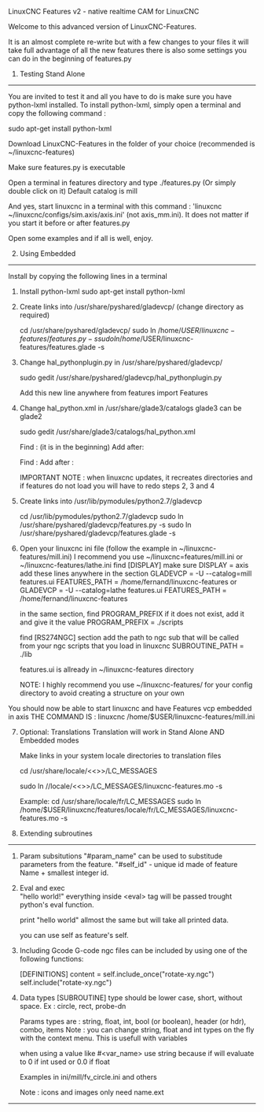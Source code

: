 LinuxCNC Features v2 - native realtime CAM for LinuxCNC

Welcome to this advanced version of LinuxCNC-Features.

It is an almost complete re-write but with a few changes to your files
 it will take full advantage of all the new features
 there is also some settings you can do in the beginning of features.py


1. Testing Stand Alone
--------------------------------------------------------------------------------
You are invited to test it and all you have to do is make sure you have python-lxml installed.
To install python-lxml, simply open a terminal and copy the following command :

sudo apt-get install python-lxml

Download LinuxCNC-Features in the folder of your choice (recommended is ~/linuxcnc-features)

Make sure features.py is executable

Open a terminal in features directory and type ./features.py
(Or simply double click on it)
Default catalog is mill

And yes, start linuxcnc in a terminal with this command :
'linuxcnc ~/linuxcnc/configs/sim.axis/axis.ini' (not axis_mm.ini).
It does not matter if you start it before or after features.py

Open some examples and if all is well, enjoy.


2. Using Embedded
--------------------------------------------------------------------------------
Install by copying the following lines in a terminal

1. Install python-lxml
	sudo apt-get install python-lxml 


2. Create links into /usr/share/pyshared/gladevcp/ 
	(change directory as required)
	
	cd /usr/share/pyshared/gladevcp/
	sudo ln /home/$USER/linuxcnc-features/features.py -s
	sudo ln /home/$USER/linuxcnc-features/features.glade -s
	

3. Change hal_pythonplugin.py in /usr/share/pyshared/gladevcp/

	sudo gedit /usr/share/pyshared/gladevcp/hal_pythonplugin.py

	Add this new line anywhere
		from features import Features


4. Change hal_python.xml in /usr/share/glade3/catalogs glade3 can be glade2

	sudo gedit /usr/share/glade3/catalogs/hal_python.xml

	Find :  <glade-widget-classes>
	(it is in the beginning)
	Add after:
		<glade-widget-class name="Features" generic-name="features" title="features">
		    <properties>
		        <property id="size" query="False" default="1" visible="False"/>
		        <property id="spacing" query="False" default="0" visible="False"/>
		        <property id="homogeneous" query="False" default="0" visible="False"/>
		    </properties>
		</glade-widget-class>

	Find :  <glade-widget-group name="python" title="HAL Python">
	Add after :
		<glade-widget-class-ref name="Features"/>

	IMPORTANT NOTE : when linuxcnc updates, it recreates directories and if features do not load
	you will have to redo steps 2, 3 and 4
	
	
5. Create links into /usr/lib/pymodules/python2.7/gladevcp

	cd /usr/lib/pymodules/python2.7/gladevcp
	sudo ln /usr/share/pyshared/gladevcp/features.py -s
	sudo ln /usr/share/pyshared/gladevcp/features.glade -s


6. Open your linuxcnc ini file (follow the example in ~/linuxcnc-features/mill.ini)
	I recommend you use ~/linuxcnc=features/mill.ini or ~/linuxcnc-features/lathe.ini
	find 
		[DISPLAY]
 		make sure DISPLAY = axis
	add these lines anywhere in the section
		GLADEVCP = -U --catalog=mill features.ui
		FEATURES_PATH = /home/fernand/linuxcnc-features
	or
		GLADEVCP = -U --catalog=lathe features.ui
		FEATURES_PATH = /home/fernand/linuxcnc-features		

	in the same section, find PROGRAM_PREFIX
	if it does not exist, add it and give it the value
		PROGRAM_PREFIX = ./scripts

	find 
		[RS274NGC] section
	add the path to ngc sub that will be called from your ngc scripts that you load in linuxcnc
		SUBROUTINE_PATH = ./lib

	features.ui is allready in ~/linuxcnc-features directory
	
	NOTE: I highly recommend you use ~/linuxcnc-features/ for your config directory
	to avoid creating a structure on your own


You should now be able to start linuxcnc and have Features vcp embedded in axis
THE COMMAND IS : linuxcnc /home/$USER/linuxcnc-features/mill.ini


7. Optional: Translations
	Translation will work in Stand Alone AND Embedded modes

	Make links in your system locale directories to translation files
	
	cd /usr/share/locale/<<<YOUR LOCALE>>>/LC_MESSAGES
	
	sudo ln /<full path to features sourse>/locale/<<<YOUR LOCALE>>>/LC_MESSAGES/linuxcnc-features.mo -s

	Example:
	cd /usr/share/locale/fr/LC_MESSAGES
	sudo ln /home/$USER/linuxcnc/features/locale/fr/LC_MESSAGES/linuxcnc-features.mo -s


3.	Extending subroutines
--------------------------------------------------------------------------------

1. Param subsitutions
	"#param_name" can be used to substitude parameters from the feature. 
	"#self_id" - unique id made of feature Name + smallest integer id. 

2. Eval and exec	
	<eval>"hello world!"</eval>	
	everything inside &lt;eval&gt; tag will be passed
	trought python's eval function. 
	
	<exec>print "hello world"</exec>
	allmost the same but will take all printed data.
	
	you can use self as feature's self.

3. Including Gcode
	G-code ngc files can be included by using one of the following functions:
	
	[DEFINITIONS]
	content = 
		<eval>self.include_once("rotate-xy.ngc")</eval>
		<eval>self.include("rotate-xy.ngc")</eval>

4. Data types
	[SUBROUTINE] type should be lower case, short, without space. Ex : circle, rect, probe-dn

	Params types are : string, float, int, bool (or boolean), header (or hdr), combo, items
	Note : you can change string, float and int types on the fly with the context menu. 
	This is usefull with variables
	
	when using a value like #<var_name> use string because if will evaluate to 0 if int used or 0.0 if float
	
	Examples in ini/mill/fv_circle.ini and others
	
	Note : icons and images only need name.ext
	
--------------------------------------------------------------------------------
